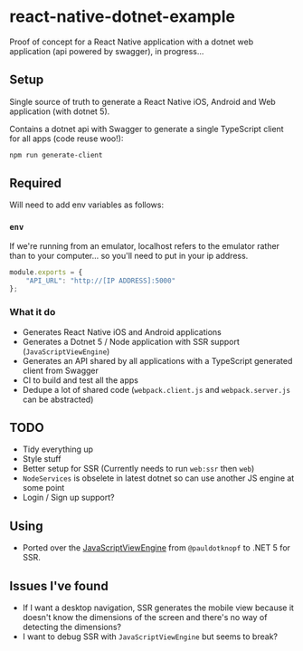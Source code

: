 # react-native-dotnet-example

Proof of concept for a React Native application with a dotnet web application (api powered by swagger), in progress...

## Setup

Single source of truth to generate a React Native iOS, Android and Web application (with dotnet 5).

Contains a dotnet api with Swagger to generate a single TypeScript client for all apps (code reuse woo!):

```bash
npm run generate-client
```

## Required

Will need to add env variables as follows: 

### `env`

If we're running from an emulator, localhost refers to the emulator rather than to your computer... so you'll need to put in 
your ip address.

```js
module.exports = {
    "API_URL": "http://[IP ADDRESS]:5000"
};
```

### What it do
- Generates React Native iOS and Android applications
- Generates a Dotnet 5 / Node application with SSR support (`JavaScriptViewEngine`)
- Generates an API shared by all applications with a TypeScript generated client from Swagger
- CI to build and test all the apps
- Dedupe a lot of shared code (`webpack.client.js` and `webpack.server.js` can be abstracted)

## TODO

- Tidy everything up
- Style stuff
- Better setup for SSR (Currently needs to run `web:ssr` then `web`)
- `NodeServices` is obselete in latest dotnet so can use another JS engine at some point
- Login / Sign up support?

## Using

- Ported over the [JavaScriptViewEngine](https://github.com/pauldotknopf/JavaScriptViewEngine) from `@pauldotknopf` to .NET 5 for SSR.

## Issues I've found

- If I want a desktop navigation, SSR generates the mobile view because it doesn't know the dimensions of the screen and there's no way
  of detecting the dimensions?
- I want to debug SSR with `JavaScriptViewEngine` but seems to break?
